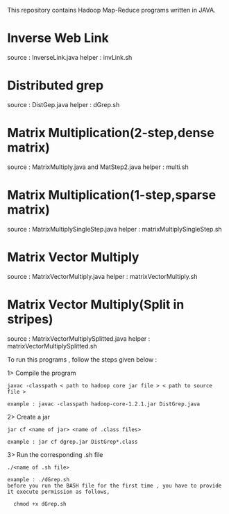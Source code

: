 This repository contains Hadoop Map-Reduce programs written in JAVA.

<h1>Inverse Web Link</h1>
    source  : InverseLink.java
    helper  : invLink.sh   
<h1>Distributed grep</h1>
    source  : DistGep.java
    helper  : dGrep.sh
<h1>Matrix Multiplication(2-step,dense matrix)</h1>
    source  : MatrixMultiply.java  and MatStep2.java
    helper  : multi.sh
<h1>Matrix Multiplication(1-step,sparse matrix)</h1>
    source  : MatrixMultiplySingleStep.java
    helper  : matrixMultiplySingleStep.sh
<h1>Matrix Vector Multiply</h1>
    source  : MatrixVectorMultiply.java
    helper  : matrixVectorMultiply.sh
<h1>Matrix Vector Multiply(Split in stripes)</h1>
    source  : MatrixVectorMultiplySplitted.java
    helper  : matrixVectorMultiplySplitted.sh

To run this programs , follow the steps given below :

1> Compile the program

    javac -classpath < path to hadoop core jar file > < path to source file >
    
    example : javac -classpath hadoop-core-1.2.1.jar DistGrep.java 
    
2> Create a jar

    jar cf <name of jar> <name of .class files>
    
    example : jar cf dgrep.jar DistGrep*.class
    
3> Run the corresponding .sh file

    ./<name of .sh file>
    
    example : ./dGrep.sh
    before you run the BASH file for the first time , you have to provide it execute permission as follows,
      
      chmod +x dGrep.sh
